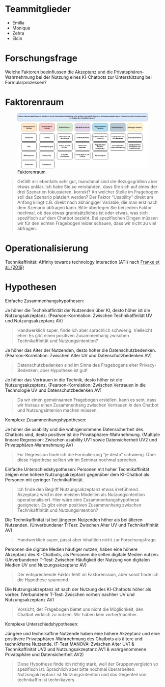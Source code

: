 # Teammitglieder

-   Emilia
-   Monique
-   Zehra
-   Elcin

# Forschungsfrage

Welche Faktoren beeinflussen die Akzeptanz und die
Privatsphären-Wahrnehmung bei der Nutzung eines KI-Chatbots zur
Unterstützung bei Formularprozessen?

# Faktorenraum

<figure>
<img src="images/Faktorenraum.jpeg" alt="Faktorenraum" />
<figcaption aria-hidden="true">Faktorenraum</figcaption>
</figure>

> Gefällt mir ebenfalls sehr gut, manchmal sind die Bezugsgrößen aber
> etwas unklar. Ich habe Sie so verstanden, dass Sie sich auf eines der
> drei Szenarien fokussieren, korrekt? An welcher Stelle im Fragebogen
> soll das Szenario platziert werden? Der Faktor “Usability” direkt am
> Anfang klingt z.B. direkt nach abhängiger Variable, die man erst nach
> dem Szenario abfragen kann. Bitte überlegen Sie bei jedem Faktor
> nochmal, ob das etwas grundsätzliches ist oder etwas, was sich
> spezifisch auf dem Chatbot bezieht. Bei spezifischen Dingen müssen wir
> für den echten Fragebogen leider schauen, dass wir nicht zu viel
> abfragen.

# Operationalisierung

Technikaffinität: Affinity towards technology interaction (ATI) nach
[Franke et
al. (2019)](10.1080/10447318.2018.1456150 "Franke, T., Attig, C., & Wessel, D. (2019). A Personal Resource for Technology Interaction: Development and Validation of the Affinity for Technology Interaction (ATI) Scale. International Journal of Human–Computer Interaction, 35(6), 456-467, DOI: 10.1080/10447318.2018.1456150")

# Hypothesen

Einfache Zusammenhangshypothesen:

Je höher die Technikaffinität der Nutzenden über KI, desto höher ist die
Nutzungsakzeptanz. (Pearson-Korrelation: Zwischen Technikaffinität UV
und Nutzungsakzeptanz AV)

> Handwerklich super, finde ich aber sprachlich schwierig. Vielleicht
> eher: Es gibt einen positiven Zusammenhang zwischen Technikaffinität
> und Nutzungsintention?

Je höher das Alter der Nutzenden, desto höher die Datenschutzbedenken.
(Pearson-Korrelation: Zwischen Alter UV und Datenschutzbedenken AV)

> Datenschutzbedenken sind im Sinne des Fragebogens eher
> Privacy-Bedenken, aber Hypothese ist gut!

Je höher das Vertrauen in die Technik, desto höher ist die
Nutzungsakzeptanz. (Pearson-Korrelation: Zwischen Vertrauen in die
Technologie UV und Datenschutzbedenken AV)

> Da wir einen gemeinsamen Fragebogen erstellen, kann es sein, dass wir
> hieraus einen Zusammenhang zwischen Vertrauen in den Chatbot und
> Nutzungsintenion machen müssen.

Komplexe Zusammenhangshypothesen:

Je höher die usability und die wahrgenommene Datensicherheit des
Chatbots sind, desto positiver ist die Privatsphären-Wahrnehmung.
(Multiple lineare Regression: Zwischen usability UV1 sowie
Datensicherheit UV2 und Privatsphären-Wahrnehmung AV)

> Für Regression finde ich die Formulierung “je desto” schwierig. Über
> diese Hypothese sollten wir im Seminar nochmal sprechen.

Einfache Unterschiedshypothesen: Personen mit hoher Technikaffinität
zeigen eine höhere Nutzungsakzeptanz gegenüber dem KI-Chatbot als
Personen mit geringer Technikaffinität.

> Ich finde den Begriff Nutzungsakzeptanz etwas irreführend. Akzeptanz
> wird in den meisten Modellen als Nutzungsintention operationalisiert.
> Hier wäre eine Zusammenhangshypothese geeigneter. Es gibt einen
> positiven Zusammenhang zwischen Technikaffinität und
> Nutzungsintention?

Die Technikaffinität ist bei jüngeren Nutzenden höher als bei älteren
Nutzenden. (Unverbundener T-Test: Zwischen Alter UV und Technikaffinität
AV)

> Handwerklich super, passt aber inhaltlich nicht zur Forschungsfrage.

Personen die digitale Medien häufiger nutzen, haben eine höhere
Akzeptanz des KI-Chatbots, als Personen die selten digitale Medien
nutzen. (Unverbundener T-Test: Zwischen Häufigkeit der Nutzung von
digitalen Medien UV und Nutzungsakzeptanz AV)

> Der entsprechende Faktor fehlt im Faktorenraum, aber sonst finde ich
> die Hypothese spannend.

Die Nutzungsakzeptanz ist nach der Nutzung des KI-Chatbots höher als
vorher. (Verbundener T-Test: Zwischen vorher/ nachher UV und
Nutzungsakzeptanz AV)

> Vorsicht, der Fragebogen bietet uns nicht die Möglichkeit, den Chatbot
> wirklich zu nutzen. Wir haben kein vorher/nachher.

Komplexe Unterschiedshypothesen:

Jüngere und technikaffine Nutzende haben eine höhere Akzeptanz und eine
positivere Privatsphären-Wahrnehmung des Chatbots als ältere und
technikferne Nutzende. (F-Test MANOVA: Zwischen Alter UV1 &
Technikaffinität UV2 und Nutzungsakzeptanz AV1 & wahrgenommene
Privatsphäre und Datensicherheit AV2)

> Diese Hypothese finde ich richtig stark, weil der Gruppenvergleich so
> spezifisch ist. Sprachlich aber bitte nochmal überarbeiten:
> Nutzungakzeptanz ist Nutzungsintention und das Gegenteil von
> technikaffin ist technikavers.
